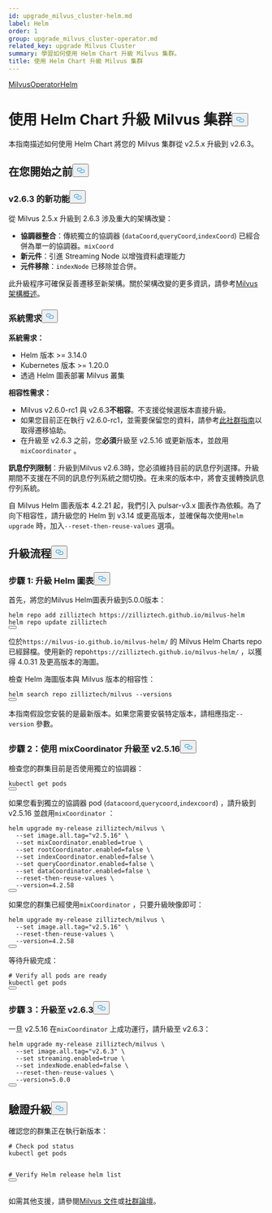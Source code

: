 ```yaml
---
id: upgrade_milvus_cluster-helm.md
label: Helm
order: 1
group: upgrade_milvus_cluster-operator.md
related_key: upgrade Milvus Cluster
summary: 學習如何使用 Helm Chart 升級 Milvus 集群。
title: 使用 Helm Chart 升級 Milvus 集群
---
```

<div class="tab-wrapper"><a href="/docs/zh-hant/upgrade_milvus_cluster-operator.md" class=''>Milvus</a><a href="/docs/zh-hant/upgrade_milvus_cluster-helm.md" class='active '>OperatorHelm</a></div>
<h1 id="Upgrade-Milvus-Cluster-with-Helm-Chart" class="common-anchor-header">使用 Helm Chart 升級 Milvus 集群<button data-href="#Upgrade-Milvus-Cluster-with-Helm-Chart" class="anchor-icon" translate="no">
      <svg translate="no"
        aria-hidden="true"
        focusable="false"
        height="20"
        version="1.1"
        viewBox="0 0 16 16"
        width="16"
      >
        <path
          fill="#0092E4"
          fill-rule="evenodd"
          d="M4 9h1v1H4c-1.5 0-3-1.69-3-3.5S2.55 3 4 3h4c1.45 0 3 1.69 3 3.5 0 1.41-.91 2.72-2 3.25V8.59c.58-.45 1-1.27 1-2.09C10 5.22 8.98 4 8 4H4c-.98 0-2 1.22-2 2.5S3 9 4 9zm9-3h-1v1h1c1 0 2 1.22 2 2.5S13.98 12 13 12H9c-.98 0-2-1.22-2-2.5 0-.83.42-1.64 1-2.09V6.25c-1.09.53-2 1.84-2 3.25C6 11.31 7.55 13 9 13h4c1.45 0 3-1.69 3-3.5S14.5 6 13 6z"
        ></path>
      </svg>
    </button></h1><p>本指南描述如何使用 Helm Chart 將您的 Milvus 集群從 v2.5.x 升級到 v2.6.3。</p>
<h2 id="Before-you-start" class="common-anchor-header">在您開始之前<button data-href="#Before-you-start" class="anchor-icon" translate="no">
      <svg translate="no"
        aria-hidden="true"
        focusable="false"
        height="20"
        version="1.1"
        viewBox="0 0 16 16"
        width="16"
      >
        <path
          fill="#0092E4"
          fill-rule="evenodd"
          d="M4 9h1v1H4c-1.5 0-3-1.69-3-3.5S2.55 3 4 3h4c1.45 0 3 1.69 3 3.5 0 1.41-.91 2.72-2 3.25V8.59c.58-.45 1-1.27 1-2.09C10 5.22 8.98 4 8 4H4c-.98 0-2 1.22-2 2.5S3 9 4 9zm9-3h-1v1h1c1 0 2 1.22 2 2.5S13.98 12 13 12H9c-.98 0-2-1.22-2-2.5 0-.83.42-1.64 1-2.09V6.25c-1.09.53-2 1.84-2 3.25C6 11.31 7.55 13 9 13h4c1.45 0 3-1.69 3-3.5S14.5 6 13 6z"
        ></path>
      </svg>
    </button></h2><h3 id="Whats-new-in-v263" class="common-anchor-header">v2.6.3 的新功能<button data-href="#Whats-new-in-v263" class="anchor-icon" translate="no">
      <svg translate="no"
        aria-hidden="true"
        focusable="false"
        height="20"
        version="1.1"
        viewBox="0 0 16 16"
        width="16"
      >
        <path
          fill="#0092E4"
          fill-rule="evenodd"
          d="M4 9h1v1H4c-1.5 0-3-1.69-3-3.5S2.55 3 4 3h4c1.45 0 3 1.69 3 3.5 0 1.41-.91 2.72-2 3.25V8.59c.58-.45 1-1.27 1-2.09C10 5.22 8.98 4 8 4H4c-.98 0-2 1.22-2 2.5S3 9 4 9zm9-3h-1v1h1c1 0 2 1.22 2 2.5S13.98 12 13 12H9c-.98 0-2-1.22-2-2.5 0-.83.42-1.64 1-2.09V6.25c-1.09.53-2 1.84-2 3.25C6 11.31 7.55 13 9 13h4c1.45 0 3-1.69 3-3.5S14.5 6 13 6z"
        ></path>
      </svg>
    </button></h3><p>從 Milvus 2.5.x 升級到 2.6.3 涉及重大的架構改變：</p>
<ul>
<li><strong>協調器整合</strong>：傳統獨立的協調器 (<code translate="no">dataCoord</code>,<code translate="no">queryCoord</code>,<code translate="no">indexCoord</code>) 已經合併為單一的協調器。<code translate="no">mixCoord</code></li>
<li><strong>新元件</strong>：引進 Streaming Node 以增強資料處理能力</li>
<li><strong>元件移除</strong>：<code translate="no">indexNode</code> 已移除並合併。</li>
</ul>
<p>此升級程序可確保妥善遷移至新架構。關於架構改變的更多資訊，請參考<a href="/docs/zh-hant/architecture_overview.md">Milvus 架構概述</a>。</p>
<h3 id="Requirements" class="common-anchor-header">系統需求<button data-href="#Requirements" class="anchor-icon" translate="no">
      <svg translate="no"
        aria-hidden="true"
        focusable="false"
        height="20"
        version="1.1"
        viewBox="0 0 16 16"
        width="16"
      >
        <path
          fill="#0092E4"
          fill-rule="evenodd"
          d="M4 9h1v1H4c-1.5 0-3-1.69-3-3.5S2.55 3 4 3h4c1.45 0 3 1.69 3 3.5 0 1.41-.91 2.72-2 3.25V8.59c.58-.45 1-1.27 1-2.09C10 5.22 8.98 4 8 4H4c-.98 0-2 1.22-2 2.5S3 9 4 9zm9-3h-1v1h1c1 0 2 1.22 2 2.5S13.98 12 13 12H9c-.98 0-2-1.22-2-2.5 0-.83.42-1.64 1-2.09V6.25c-1.09.53-2 1.84-2 3.25C6 11.31 7.55 13 9 13h4c1.45 0 3-1.69 3-3.5S14.5 6 13 6z"
        ></path>
      </svg>
    </button></h3><p><strong>系統需求：</strong></p>
<ul>
<li>Helm 版本 &gt;= 3.14.0</li>
<li>Kubernetes 版本 &gt;= 1.20.0</li>
<li>透過 Helm 圖表部署 Milvus 叢集</li>
</ul>
<p><strong>相容性需求：</strong></p>
<ul>
<li>Milvus v2.6.0-rc1 與 v2.6.3<strong>不相容</strong>。不支援從候選版本直接升級。</li>
<li>如果您目前正在執行 v2.6.0-rc1，並需要保留您的資料，請參考<a href="https://github.com/milvus-io/milvus/issues/43538#issuecomment-3112808997">此社群指南</a>以取得遷移協助。</li>
<li>在升級至 v2.6.3 之前，您<strong>必須</strong>升級至 v2.5.16 或更新版本，並啟用<code translate="no">mixCoordinator</code> 。</li>
</ul>
<p><strong>訊息佇列限制</strong>：升級到Milvus v2.6.3時，您必須維持目前的訊息佇列選擇。升級期間不支援在不同的訊息佇列系統之間切換。在未來的版本中，將會支援轉換訊息佇列系統。</p>
<div class="alert note">
自 Milvus Helm 圖表版本 4.2.21 起，我們引入 pulsar-v3.x 圖表作為依賴。為了向下相容性，請升級您的 Helm 到 v3.14 或更高版本，並確保每次使用<code translate="no">helm upgrade</code> 時，加入<code translate="no">--reset-then-reuse-values</code> 選項。</div>
<h2 id="Upgrade-process" class="common-anchor-header">升級流程<button data-href="#Upgrade-process" class="anchor-icon" translate="no">
      <svg translate="no"
        aria-hidden="true"
        focusable="false"
        height="20"
        version="1.1"
        viewBox="0 0 16 16"
        width="16"
      >
        <path
          fill="#0092E4"
          fill-rule="evenodd"
          d="M4 9h1v1H4c-1.5 0-3-1.69-3-3.5S2.55 3 4 3h4c1.45 0 3 1.69 3 3.5 0 1.41-.91 2.72-2 3.25V8.59c.58-.45 1-1.27 1-2.09C10 5.22 8.98 4 8 4H4c-.98 0-2 1.22-2 2.5S3 9 4 9zm9-3h-1v1h1c1 0 2 1.22 2 2.5S13.98 12 13 12H9c-.98 0-2-1.22-2-2.5 0-.83.42-1.64 1-2.09V6.25c-1.09.53-2 1.84-2 3.25C6 11.31 7.55 13 9 13h4c1.45 0 3-1.69 3-3.5S14.5 6 13 6z"
        ></path>
      </svg>
    </button></h2><h3 id="Step-1-Upgrade-Helm-Chart" class="common-anchor-header">步驟 1: 升級 Helm 圖表<button data-href="#Step-1-Upgrade-Helm-Chart" class="anchor-icon" translate="no">
      <svg translate="no"
        aria-hidden="true"
        focusable="false"
        height="20"
        version="1.1"
        viewBox="0 0 16 16"
        width="16"
      >
        <path
          fill="#0092E4"
          fill-rule="evenodd"
          d="M4 9h1v1H4c-1.5 0-3-1.69-3-3.5S2.55 3 4 3h4c1.45 0 3 1.69 3 3.5 0 1.41-.91 2.72-2 3.25V8.59c.58-.45 1-1.27 1-2.09C10 5.22 8.98 4 8 4H4c-.98 0-2 1.22-2 2.5S3 9 4 9zm9-3h-1v1h1c1 0 2 1.22 2 2.5S13.98 12 13 12H9c-.98 0-2-1.22-2-2.5 0-.83.42-1.64 1-2.09V6.25c-1.09.53-2 1.84-2 3.25C6 11.31 7.55 13 9 13h4c1.45 0 3-1.69 3-3.5S14.5 6 13 6z"
        ></path>
      </svg>
    </button></h3><p>首先，將您的Milvus Helm圖表升級到5.0.0版本：</p>
<pre><code translate="no" class="language-bash">helm repo add zilliztech https://zilliztech.github.io/milvus-helm
helm repo update zilliztech
<button class="copy-code-btn"></button></code></pre>
<div class="alert note">
位於<code translate="no">https://milvus-io.github.io/milvus-helm/</code> 的 Milvus Helm Charts repo 已經歸檔。使用新的 repo<code translate="no">https://zilliztech.github.io/milvus-helm/</code> ，以獲得 4.0.31 及更高版本的海圖。</div>
<p>檢查 Helm 海圖版本與 Milvus 版本的相容性：</p>
<pre><code translate="no" class="language-bash">helm search repo zilliztech/milvus --versions
<button class="copy-code-btn"></button></code></pre>
<p>本指南假設您安裝的是最新版本。如果您需要安裝特定版本，請相應指定<code translate="no">--version</code> 參數。</p>
<h3 id="Step-2-Upgrade-to-v2516-with-mixCoordinator" class="common-anchor-header">步驟 2：使用 mixCoordinator 升級至 v2.5.16<button data-href="#Step-2-Upgrade-to-v2516-with-mixCoordinator" class="anchor-icon" translate="no">
      <svg translate="no"
        aria-hidden="true"
        focusable="false"
        height="20"
        version="1.1"
        viewBox="0 0 16 16"
        width="16"
      >
        <path
          fill="#0092E4"
          fill-rule="evenodd"
          d="M4 9h1v1H4c-1.5 0-3-1.69-3-3.5S2.55 3 4 3h4c1.45 0 3 1.69 3 3.5 0 1.41-.91 2.72-2 3.25V8.59c.58-.45 1-1.27 1-2.09C10 5.22 8.98 4 8 4H4c-.98 0-2 1.22-2 2.5S3 9 4 9zm9-3h-1v1h1c1 0 2 1.22 2 2.5S13.98 12 13 12H9c-.98 0-2-1.22-2-2.5 0-.83.42-1.64 1-2.09V6.25c-1.09.53-2 1.84-2 3.25C6 11.31 7.55 13 9 13h4c1.45 0 3-1.69 3-3.5S14.5 6 13 6z"
        ></path>
      </svg>
    </button></h3><p>檢查您的群集目前是否使用獨立的協調器：</p>
<pre><code translate="no" class="language-bash">kubectl get pods
<button class="copy-code-btn"></button></code></pre>
<p>如果您看到獨立的協調器 pod (<code translate="no">datacoord</code>,<code translate="no">querycoord</code>,<code translate="no">indexcoord</code>) ，請升級到 v2.5.16 並啟用<code translate="no">mixCoordinator</code> ：</p>
<pre><code translate="no" class="language-bash">helm upgrade my-release zilliztech/milvus \
  --<span class="hljs-built_in">set</span> image.all.tag=<span class="hljs-string">&quot;v2.5.16&quot;</span> \
  --<span class="hljs-built_in">set</span> mixCoordinator.enabled=<span class="hljs-literal">true</span> \
  --<span class="hljs-built_in">set</span> rootCoordinator.enabled=<span class="hljs-literal">false</span> \
  --<span class="hljs-built_in">set</span> indexCoordinator.enabled=<span class="hljs-literal">false</span> \
  --<span class="hljs-built_in">set</span> queryCoordinator.enabled=<span class="hljs-literal">false</span> \
  --<span class="hljs-built_in">set</span> dataCoordinator.enabled=<span class="hljs-literal">false</span> \
  --reset-then-reuse-values \
  --version=4.2.58
<button class="copy-code-btn"></button></code></pre>
<div class="alert-note">
<p>如果您的群集已經使用<code translate="no">mixCoordinator</code> ，只要升級映像即可：</p>
<pre><code translate="no" class="language-bash">helm upgrade my-release zilliztech/milvus \
  --<span class="hljs-built_in">set</span> image.all.tag=<span class="hljs-string">&quot;v2.5.16&quot;</span> \
  --reset-then-reuse-values \
  --version=4.2.58
<button class="copy-code-btn"></button></code></pre>
</div>
<p>等待升級完成：</p>
<pre><code translate="no" class="language-bash"><span class="hljs-comment"># Verify all pods are ready</span>
kubectl get pods
<button class="copy-code-btn"></button></code></pre>
<h3 id="Step-3-Upgrade-to-v263" class="common-anchor-header">步驟 3：升級至 v2.6.3<button data-href="#Step-3-Upgrade-to-v263" class="anchor-icon" translate="no">
      <svg translate="no"
        aria-hidden="true"
        focusable="false"
        height="20"
        version="1.1"
        viewBox="0 0 16 16"
        width="16"
      >
        <path
          fill="#0092E4"
          fill-rule="evenodd"
          d="M4 9h1v1H4c-1.5 0-3-1.69-3-3.5S2.55 3 4 3h4c1.45 0 3 1.69 3 3.5 0 1.41-.91 2.72-2 3.25V8.59c.58-.45 1-1.27 1-2.09C10 5.22 8.98 4 8 4H4c-.98 0-2 1.22-2 2.5S3 9 4 9zm9-3h-1v1h1c1 0 2 1.22 2 2.5S13.98 12 13 12H9c-.98 0-2-1.22-2-2.5 0-.83.42-1.64 1-2.09V6.25c-1.09.53-2 1.84-2 3.25C6 11.31 7.55 13 9 13h4c1.45 0 3-1.69 3-3.5S14.5 6 13 6z"
        ></path>
      </svg>
    </button></h3><p>一旦 v2.5.16 在<code translate="no">mixCoordinator</code> 上成功運行，請升級至 v2.6.3：</p>
<pre><code translate="no" class="language-bash">helm upgrade my-release zilliztech/milvus \
  --<span class="hljs-built_in">set</span> image.all.tag=<span class="hljs-string">&quot;v2.6.3&quot;</span> \
  --<span class="hljs-built_in">set</span> streaming.enabled=<span class="hljs-literal">true</span> \
  --<span class="hljs-built_in">set</span> indexNode.enabled=<span class="hljs-literal">false</span> \
  --reset-then-reuse-values \
  --version=5.0.0
<button class="copy-code-btn"></button></code></pre>
<h2 id="Verify-the-upgrade" class="common-anchor-header">驗證升級<button data-href="#Verify-the-upgrade" class="anchor-icon" translate="no">
      <svg translate="no"
        aria-hidden="true"
        focusable="false"
        height="20"
        version="1.1"
        viewBox="0 0 16 16"
        width="16"
      >
        <path
          fill="#0092E4"
          fill-rule="evenodd"
          d="M4 9h1v1H4c-1.5 0-3-1.69-3-3.5S2.55 3 4 3h4c1.45 0 3 1.69 3 3.5 0 1.41-.91 2.72-2 3.25V8.59c.58-.45 1-1.27 1-2.09C10 5.22 8.98 4 8 4H4c-.98 0-2 1.22-2 2.5S3 9 4 9zm9-3h-1v1h1c1 0 2 1.22 2 2.5S13.98 12 13 12H9c-.98 0-2-1.22-2-2.5 0-.83.42-1.64 1-2.09V6.25c-1.09.53-2 1.84-2 3.25C6 11.31 7.55 13 9 13h4c1.45 0 3-1.69 3-3.5S14.5 6 13 6z"
        ></path>
      </svg>
    </button></h2><p>確認您的群集正在執行新版本：</p>
<pre><code translate="no" class="language-bash"><span class="hljs-comment"># Check pod status</span>
kubectl get pods

<span class="hljs-comment"># Verify Helm release</span>
helm list
<button class="copy-code-btn"></button></code></pre>
<p>如需其他支援，請參閱<a href="https://milvus.io/docs">Milvus 文件</a>或<a href="https://github.com/milvus-io/milvus/discussions">社群論壇</a>。</p>
